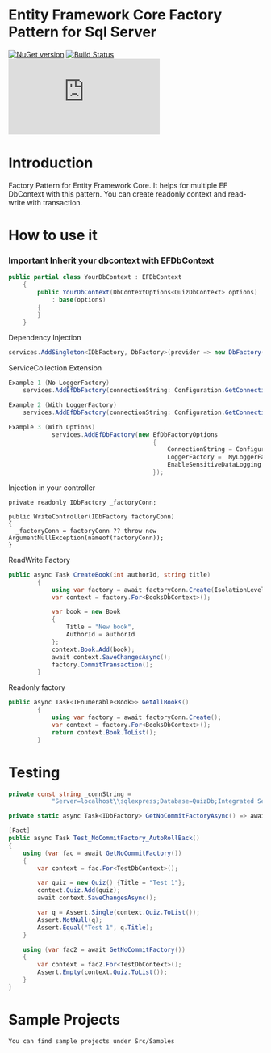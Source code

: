 # Entity Framework Core Factory Pattern for Sql Server

[![NuGet version](https://badge.fury.io/nu/EFDbFactory.Sql.svg)](https://badge.fury.io/nu/EFDbFactory.Sql)
[![Build Status](https://travis-ci.org/umairsyed613/EFDbFactory.Sql.svg?branch=master)](https://travis-ci.org/umairsyed613/EFDbFactory.Sql)
[![Nuget downloads (EFDbFactory.Sql)](https://img.shields.io/nuget/dt/EFDbFactory.Sql)](https://nuget.org/packages/EFDbFactory.Sql)


# Introduction 
Factory Pattern for Entity Framework Core. It helps for multiple EF DbContext with this pattern.
You can create readonly context and read-write with transaction.

# How to use it
### Important Inherit your dbcontext with EFDbContext 
```csharp
public partial class YourDbContext : EFDbContext
    {
        public YourDbContext(DbContextOptions<QuizDbContext> options)
            : base(options)
        {
        }
    }
```

Dependency Injection
```csharp
services.AddSingleton<IDbFactory, DbFactory>(provider => new DbFactory(connectionString));
```

ServiceCollection Extension
```csharp
Example 1 (No LoggerFactory)
	services.AddEfDbFactory(connectionString: Configuration.GetConnectionString("DbConnection"));

Example 2 (With LoggerFactory)
	services.AddEfDbFactory(connectionString: Configuration.GetConnectionString("DbConnection"), loggerFactory: MyLoggerFactory, enableSensitiveDataLogging: true);

Example 3 (With Options)
            services.AddEfDbFactory(new EfDbFactoryOptions
                                        {
                                            ConnectionString = Configuration.GetConnectionString("DbConnection"),
                                            LoggerFactory =  MyLoggerFactory,
                                            EnableSensitiveDataLogging = true
                                        });
```

Injection in your controller
```
private readonly IDbFactory _factoryConn;

public WriteController(IDbFactory factoryConn)
{
  _factoryConn = factoryConn ?? throw new ArgumentNullException(nameof(factoryConn));
}
```
ReadWrite Factory
```csharp
public async Task CreateBook(int authorId, string title)
        {
            using var factory = await factoryConn.Create(IsolationLevel.Snapshot);
            var context = factory.For<BooksDbContext>();

            var book = new Book
            {
                Title = "New book",
                AuthorId = authorId
            };
            context.Book.Add(book);
            await context.SaveChangesAsync();
            factory.CommitTransaction();
        }
```
Readonly factory 
```csharp
public async Task<IEnumerable<Book>> GetAllBooks()
        {
            using var factory = await factoryConn.Create();
            var context = factory.For<BooksDbContext>();
            return context.Book.ToList();
        }
```

# Testing

```csharp
private const string _connString =
            "Server=localhost\\sqlexpress;Database=QuizDb;Integrated Security=True;Trusted_Connection=True;MultipleActiveResultSets=True;ConnectRetryCount=0";

private static async Task<IDbFactory> GetNoCommitFactoryAsync() => await new DbFactory(_connString).CreateNoCommit();

[Fact]
public async Task Test_NoCommitFactory_AutoRollBack()
{
    using (var fac = await GetNoCommitFactory())
    {
        var context = fac.For<TestDbContext>();

        var quiz = new Quiz() {Title = "Test 1"};
        context.Quiz.Add(quiz);
        await context.SaveChangesAsync();

        var q = Assert.Single(context.Quiz.ToList());
        Assert.NotNull(q);
        Assert.Equal("Test 1", q.Title);
    }

    using (var fac2 = await GetNoCommitFactory())
    {
        var context = fac2.For<TestDbContext>();
        Assert.Empty(context.Quiz.ToList());
    }
}

```

# Sample Projects
```
You can find sample projects under Src/Samples
```
